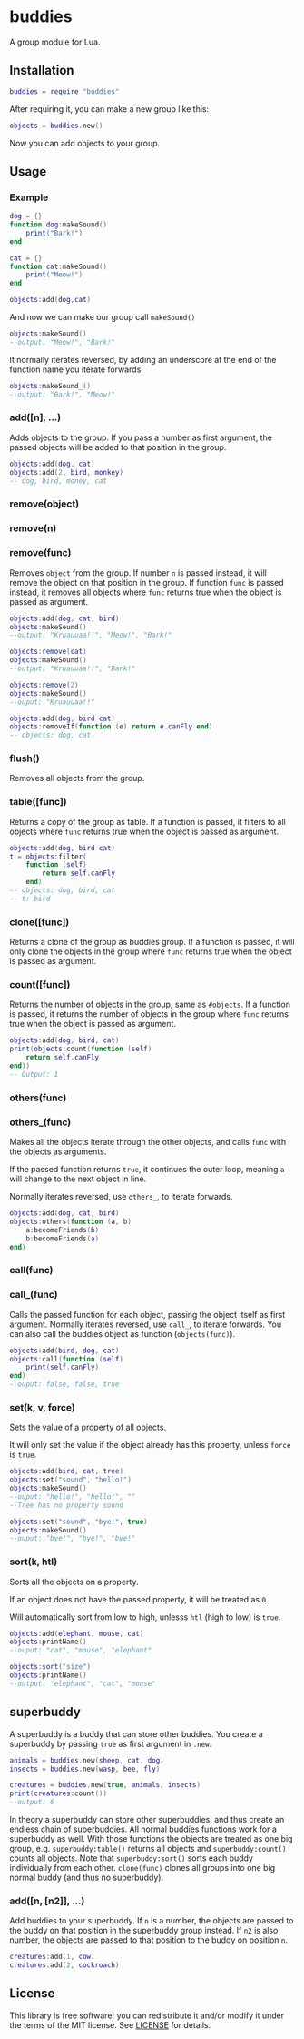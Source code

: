 # buddies

A group module for Lua.

## Installation

```lua
buddies = require "buddies"
```

After requiring it, you can make a new group like this:

```lua
objects = buddies.new()
```


Now you can add objects to your group.

## Usage 

### Example

```lua
dog = {}
function dog:makeSound()
	print("Bark!")
end

cat = {}
function cat:makeSound()
	print("Meow!")
end

objects:add(dog,cat)
```

And now we can make our group call `makeSound()`

```lua
objects:makeSound()
--output: "Meow!", "Bark!"
```

It normally iterates reversed, by adding an underscore at the end of the function name you iterate forwards.

```lua
objects:makeSound_()
--output: "Bark!", "Meow!"
```

### add([n], ...)
Adds objects to the group.
If you pass a number as first argument, the passed objects will be added to that position in the group.

```lua
objects:add(dog, cat)
objects:add(2, bird, monkey)
-- dog, bird, money, cat
```

### remove(object)
### remove(n)
### remove(func)
Removes `object` from the group.
If number `n` is passed instead, it will remove the object on that position in the group.
If function `func` is passed instead, it removes all objects where `func` returns true when the object is passed as argument.

```lua
objects:add(dog, cat, bird)
objects:makeSound()
--output: "Kruauuaa!!", "Meow!", "Bark!"

objects:remove(cat)
objects:makeSound()
--output: "Kruauuaa!!", "Bark!"

objects:remove(2)
objects:makeSound()
--ouput: "Kruauuaa!!"
```

```lua
objects:add(dog, bird cat)
objects:removeIf(function (e) return e.canFly end)
-- objects: dog, cat 
```

### flush()
Removes all objects from the group.

### table([func])
Returns a copy of the group as table. If a function is passed, it filters to all objects where `func` returns true when the object is passed as argument.
```lua
objects:add(dog, bird cat)
t = objects:filter(
	function (self)
		return self.canFly
	end)
-- objects: dog, bird, cat 
-- t: bird
```

### clone([func])
Returns a clone of the group as buddies group. If a function is passed, it will only clone the objects in the group where `func` returns true when the object is passed as argument.

### count([func])
Returns the number of objects in the group, same as `#objects`. If a function is passed, it returns the number of objects in the group where `func` returns true when the object is passed as argument.

```lua
objects:add(dog, bird, cat)
print(objects:count(function (self)
	return self.canFly
end))
-- Output: 1
```

### others(func)
### others_(func)
Makes all the objects iterate through the other objects, and calls `func` with the objects as arguments.

If the passed function returns `true`, it continues the outer loop, meaning `a` will change to the next object in line.

Normally iterates reversed, use `others_`, to iterate forwards.

```lua
objects:add(dog, cat, bird)
objects:others(function (a, b)
	a:becomeFriends(b)
	b:becomeFriends(a)
end)
```

### call(func)
### call_(func)
Calls the passed function for each object, passing the object itself as first argument.
Normally iterates reversed, use `call_`, to iterate forwards.
You can also call the buddies object as function (`objects(func)`).

```lua
objects:add(bird, dog, cat)
objects:call(function (self)
	print(self.canFly)
end)
--ouput: false, false, true
```


### set(k, v, force)
Sets the value of a property of all objects.

It will only set the value if the object already has this property, unless `force` is `true`.

```lua
objects:add(bird, cat, tree)
objects:set("sound", "hello!")
objects:makeSound()
--ouput: "hello!", "hello!", ""
--Tree has no property sound

objects:set("sound", "bye!", true)
objects:makeSound()
--ouput: "bye!", "bye!", "bye!"
```

### sort(k, htl)
Sorts all the objects on a property.

If an object does not have the passed property, it will be treated as `0`.

Will automatically sort from low to high, unlesss `htl` (high to low) is `true`.

```lua
objects:add(elephant, mouse, cat)
objects:printName()
--ouput: "cat", "mouse", "elephant"

objects:sort("size")
objects:printName()
--output: "elephant", "cat", "mouse"
```

## superbuddy
A superbuddy is a buddy that can store other buddies. You create a superbuddy by passing `true` as first argument in `.new`.

```lua
animals = buddies.new(sheep, cat, dog)
insects = buddies.new(wasp, bee, fly)

creatures = buddies.new(true, animals, insects)
print(creatures:count())
--output: 6
```

In theory a superbuddy can store other superbuddies, and thus create an endless chain of superbuddies. All normal buddies functions work for a superbuddy as well. With those functions the objects are treated as one big group, e.g. `superbuddy:table()` returns all objects and `superbuddy:count()` counts all objects. Note that `superbuddy:sort()` sorts each buddy individually from each other. `clone(func)` clones all groups into one big normal buddy (and thus no superbuddy).

### add([n, [n2]], ...)

Add buddies to your superbuddy. If `n` is a number, the objects are passed to the buddy on that position in the superbuddy group instead.
If `n2` is also number, the objects are passed to that position to the buddy on position `n`.

```lua
creatures:add(1, cow)
creatures:add(2, cockroach)
```

## License

This library is free software; you can redistribute it and/or modify it under
the terms of the MIT license. See [LICENSE](LICENSE) for details.